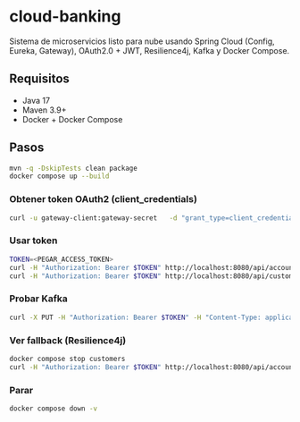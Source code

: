 # cloud-banking

Sistema de microservicios listo para nube usando Spring Cloud (Config, Eureka, Gateway), OAuth2.0 + JWT,
Resilience4j, Kafka y Docker Compose.

## Requisitos
- Java 17
- Maven 3.9+
- Docker + Docker Compose

## Pasos
```bash
mvn -q -DskipTests clean package
docker compose up --build
```

### Obtener token OAuth2 (client_credentials)
```bash
curl -u gateway-client:gateway-secret   -d "grant_type=client_credentials&scope=accounts.read"   http://localhost:9000/oauth2/token
```

### Usar token
```bash
TOKEN=<PEGAR_ACCESS_TOKEN>
curl -H "Authorization: Bearer $TOKEN" http://localhost:8080/api/accounts/acc-1
curl -H "Authorization: Bearer $TOKEN" http://localhost:8080/api/customers/c-100
```

### Probar Kafka
```bash
curl -X PUT -H "Authorization: Bearer $TOKEN" -H "Content-Type: application/json"   -d '{"name":"Jane Legacy","segment":"GOLD"}'   http://localhost:8080/api/customers/c-100
```

### Ver fallback (Resilience4j)
```bash
docker compose stop customers
curl -H "Authorization: Bearer $TOKEN" http://localhost:8080/api/accounts/acc-1
```

### Parar
```bash
docker compose down -v
```
